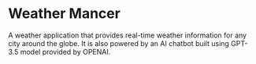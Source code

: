 # Weather Mancer
A weather application that provides real-time weather information for any city around the globe. It is also powered by an AI chatbot built using GPT-3.5 model provided by OPENAI.
